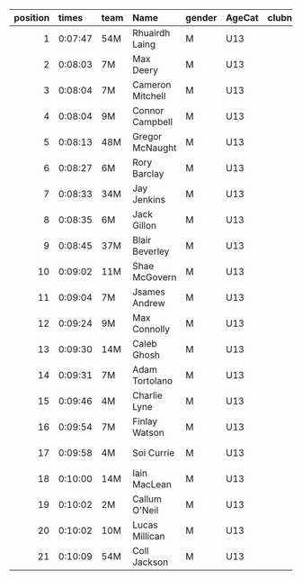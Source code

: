 |   position | times   | team   | Name             | gender   | AgeCat   |   clubnumber | Club name            | Website                               |   finishPosition |
|-----------:|:--------|:-------|:-----------------|:---------|:---------|-------------:|:---------------------|:--------------------------------------|-----------------:|
|          1 | 0:07:47 | 54M    | Rhuairdh Laing   | M        | U13      |           54 | VP-Glasgow           | https://www.vp-glasgow.com            |                1 |
|          2 | 0:08:03 | 7M     | Max Deery        | M        | U13      |            7 | Giffnock North AC    | https://www.giffnocknorth.co.uk/      |                2 |
|          3 | 0:08:04 | 7M     | Cameron Mitchell | M        | U13      |            7 | Giffnock North AC    | https://www.giffnocknorth.co.uk/      |                3 |
|          4 | 0:08:04 | 9M     | Connor Campbell  | M        | U13      |            9 | Garscube Harriers    | https://www.garscubeharriers.org.uk/  |                4 |
|          5 | 0:08:13 | 48M    | Gregor McNaught  | M        | U13      |           48 | Springburn Harriers  | https://www.springburnharriers.co.uk/ |                5 |
|          6 | 0:08:27 | 6M     | Rory Barclay     | M        | U13      |            6 | Cambuslang Harriers  | https://cambuslangharriers.org/       |                6 |
|          7 | 0:08:33 | 34M    | Jay Jenkins      | M        | U13      |           34 | Kilbarchan AAC       | https://kilbarchanaac.org.uk/         |                7 |
|          8 | 0:08:35 | 6M     | Jack Gillon      | M        | U13      |            6 | Cambuslang Harriers  | https://cambuslangharriers.org/       |                8 |
|          9 | 0:08:45 | 37M    | Blair Beverley   | M        | U13      |           37 | Law & District AAC   | http://www.lawaac.co.uk/              |                9 |
|         10 | 0:09:02 | 11M    | Shae McGovern    | M        | U13      |           11 | Airdrie Harriers     | http://airdrieharriers.org/           |               10 |
|         11 | 0:09:04 | 7M     | Jsames Andrew    | M        | U13      |            7 | Giffnock North AC    | https://www.giffnocknorth.co.uk/      |               11 |
|         12 | 0:09:24 | 9M     | Max Connolly     | M        | U13      |            9 | Garscube Harriers    | https://www.garscubeharriers.org.uk/  |               12 |
|         13 | 0:09:30 | 14M    | Caleb Ghosh      | M        | U13      |           14 | Ayr Seaforth AC      | https://www.ayrseaforth.co.uk/        |               13 |
|         14 | 0:09:31 | 7M     | Adam Tortolano   | M        | U13      |            7 | Giffnock North AC    | https://www.giffnocknorth.co.uk/      |               14 |
|         15 | 0:09:46 | 4M     | Charlie Lyne     | M        | U13      |            4 | Inverclyde AC        | https://www.inverclydeac.org/         |               15 |
|         16 | 0:09:54 | 7M     | Finlay Watson    | M        | U13      |            7 | Giffnock North AC    | https://www.giffnocknorth.co.uk/      |               16 |
|         17 | 0:09:58 | 4M     | Soi Currie       | M        | U13      |            4 | Inverclyde AC        | https://www.inverclydeac.org/         |               17 |
|         18 | 0:10:00 | 14M    | Iain MacLean     | M        | U13      |           14 | Ayr Seaforth AC      | https://www.ayrseaforth.co.uk/        |               18 |
|         19 | 0:10:02 | 2M     | Callum O'Neil    | M        | U13      |            2 | Kilmarnock H&AC      | http://www.kilmarnockharriers.com/    |               19 |
|         20 | 0:10:02 | 10M    | Lucas Millican   | M        | U13      |           10 | Shettleston Harriers | http://shettlestonharriers.org.uk/    |               20 |
|         21 | 0:10:09 | 54M    | Coll Jackson     | M        | U13      |           54 | VP-Glasgow           | https://www.vp-glasgow.com            |               21 |